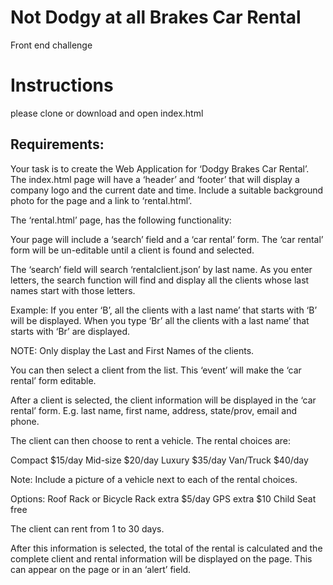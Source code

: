 # Not Dodgy at all Brakes Car Rental

Front end challenge

# Instructions
please clone or download and open index.html

## Requirements:

Your task is to create the Web Application for ‘Dodgy Brakes Car Rental’.  The index.html page will have a ‘header’ and ‘footer’ that will display a company logo and the current date and time. Include a suitable background photo for the page and a link to ‘rental.html’.

The ‘rental.html’ page, has the following functionality:

Your page will include a ‘search’ field and a ‘car rental’ form. The ‘car rental’ form will be un-editable until a client is found and selected.
 
The ‘search’ field will search ‘rentalclient.json’ by last name. As you enter letters, the search function will find and display all the clients whose last names start with those letters. 

Example: If you enter ‘B’, all the clients with a last name’ that starts with ‘B’ will be displayed. When you type ‘Br’ all the clients with a last name’ that starts with ‘Br’ are displayed.

NOTE: Only display the Last and First Names of the clients.

You can then select a client from the list. This ‘event’ will make the ‘car rental’ form editable.

After a client is selected, the client information will be displayed in the ‘car rental’ form. E.g. last name, first name, address, state/prov, email and phone.

The client can then choose to rent a vehicle. The rental choices are: 

Compact	$15/day
Mid-size	$20/day
Luxury		$35/day
Van/Truck	$40/day

Note: Include a picture of a vehicle next to each of the rental choices.

Options: Roof Rack or Bicycle Rack extra $5/day
	   GPS extra $10
	   Child Seat free

The client can rent from 1 to 30 days.

After this information is selected, the total of the rental is calculated and the complete client and rental information will be displayed on the page. This can appear on the page or in an ‘alert’ field.
